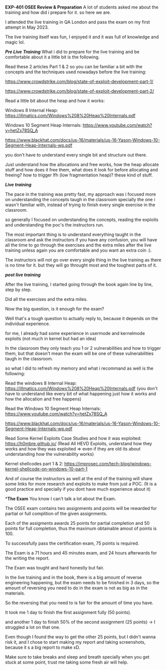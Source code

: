 **EXP-401 OSEE Review & Preparation**
A lot of students asked me about the training and how did i prepare for it. so here we are.

I attended the live training in QA London and pass the exam on my first attempt in May 2023.

The live training itself was fun, I enjoyed it and it was full of knowledge and magic lol.

***Pre Live Training***
What i did to prepare for the live training and be comfortable about it a little bit is the following.

Read these 2 articles Part 1 & 2 so you can be familiar a bit with the concepts and the techniques used nowadays before the live training:

https://www.crowdstrike.com/blog/state-of-exploit-development-part-1/

https://www.crowdstrike.com/blog/state-of-exploit-development-part-2/

Read a little bit about the heap and how it works:

Windows 8 Internal Heap: https://illmatics.com/Windows%208%20Heap%20Internals.pdf

Windows 10 Segment Heap Internals: https://www.youtube.com/watch?v=hetZx78SQ_A

https://www.blackhat.com/docs/us-16/materials/us-16-Yason-Windows-10-Segment-Heap-Internals-wp.pdf

you don't have to understand every single bit and structure out there.

Just understand how the allocations and free works, how the heap allocate stuff and how does it free them, what does it look for before allocating and freeing? how to trigger lfh (low fragmentation heap)? these kind of stuff.

***Live training***

The pace in the training was pretty fast, my approach was i focused more on understanding the concepts taugh in the classroom specially the one i wasn't familiar with, instead of trying to finish every single exercise in the classroom.

so generally I focused on understanding the concepts, reading the exploits and understanding the poc's the instructors run.

The most important thing is to understand everything taught in the classroom and ask the instructors if you have any confusion, you will have all the time to go through the exercises and the extra miles after the live training unless again you are comfortable and you want an extra coin :).

The instructors will not go over every single thing in the live training as there is no time for it. but they will go throught most and the toughest parts of it.

***post live training***

After the live training, I started going through the book again line by line, step by step.

Did all the exercises and the extra miles.

Now the big question, is it enough for the exam?

Well that's a tough question to actually reply to, because it depends on the individual experience.

for me, I already had some experience in usermode and kernelmode exploits (not much in kernel but had an idea)

In the classroom they only teach you 1 or 2 vulnerabilities and how to trigger them, but that doesn't mean the exam will be one of these vulnerabilities taugh in the classroom.

so what I did to refresh my memory and what i recommand as well is the following:

Read the windows 8 Internal Heap: https://illmatics.com/Windows%208%20Heap%20Internals.pdf (you don't have to understand like every bit of what happening just how it works and how the allocation and free happens)

Read the Windows 10 Segment Heap Internals: https://www.youtube.com/watch?v=hetZx78SQ_A

https://www.blackhat.com/docs/us-16/materials/us-16-Yason-Windows-10-Segment-Heap-Internals-wp.pdf

Read Some Kernel Exploits Case Studies and how it was exploited: https://h0mbre.github.io/ (Read All HEVD Exploits, understand how they works and how they was exploited => even if they are old its about understanding how the vulnerability works)

Kernel shellcodes part 1 & 2: https://improsec.com/tech-blog/windows-kernel-shellcode-on-windows-10-part-1

And of course the instructors as well at the end of the training will share some links for more research and exploits to make from just a POC. (It is a good practice and specially if you dont have much experience about it)

***The Exam**
You know I can't talk a lot about the Exam.

The OSEE exam contains two assignments and points will be rewarded for partial or full complition of the given assignments.

Each of the assigments awards 25 points for partial completion and 50 points for full completion, thus the maximum obtainable amout of points is 100.

To successfully pass the certification exam, 75 points is required.

The Exam is a 71 hours and 45 minutes exam, and 24 hours afterwards for the writing the report.

The Exam was tought and hard honestly but fair.

In the live training and in the book, there is a big amount of reverse engineering happening, but the exam needs to be finished in 3 days, so the amount of reversing you need to do in the exam is not as big as in the materials.

So the reversing that you need to is fair for the amount of time you have.

It took me 1 day to finish the first assignment fully (50 points).

and another 1 day to finish 50% of the second assignment (25 points) -> I struggled a lot on that one.

Even though I found the way to get the other 25 points, but I didn't wanna risk it, and I chose to start making my report and taking screenshots, because it s a big report to make xD.

Make sure to take breaks and sleep and breath specially when you get stuck at some point, trust me taking some fresh air will help.
